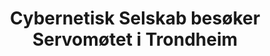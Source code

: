 ---
title: Cybernetisk Selskab besøker Servomøtet i Trondheim
short: CYB besøker Servomøtet
tags: cyb, minor
year: 1971
sources:
  - https://github.com/cybernetisk/cyb50-hefte CYB50 Jubileumsbok
view: none
---